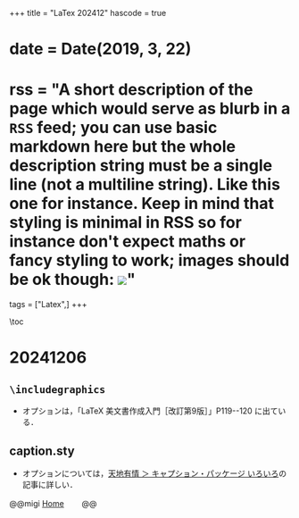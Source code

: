+++
title = "LaTex 202412"
hascode = true
# date = Date(2019, 3, 22)
# rss = "A short description of the page which would serve as **blurb** in a `RSS` feed; you can use basic markdown here but the whole description string must be a single line (not a multiline string). Like this one for instance. Keep in mind that styling is minimal in RSS so for instance don't expect maths or fancy styling to work; images should be ok though: ![](https://upload.wikimedia.org/wikipedia/en/3/32/Rick_and_Morty_opening_credits.jpeg)"

tags = ["Latex",]
+++

\toc

# 20241206
## `\includegraphics`
* オプションは，「LaTeX 美文書作成入門［改訂第9版］」P119--120 に出ている．

## caption.sty
* オプションについては，[天地有情 ＞ キャプション・パッケージ いろいろ](https://konoyonohana.blog.fc2.com/blog-entry-264.html)の記事に詳しい．

@@migi
[Home](/)　　
@@